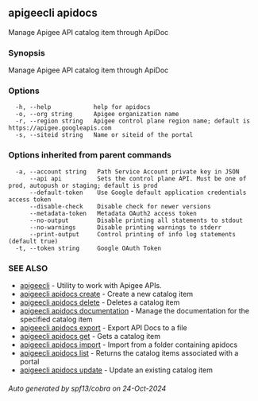 ## apigeecli apidocs

Manage Apigee API catalog item through ApiDoc

### Synopsis

Manage Apigee API catalog item through ApiDoc

### Options

```
  -h, --help            help for apidocs
  -o, --org string      Apigee organization name
  -r, --region string   Apigee control plane region name; default is https://apigee.googleapis.com
  -s, --siteid string   Name or siteid of the portal
```

### Options inherited from parent commands

```
  -a, --account string   Path Service Account private key in JSON
      --api api          Sets the control plane API. Must be one of prod, autopush or staging; default is prod
      --default-token    Use Google default application credentials access token
      --disable-check    Disable check for newer versions
      --metadata-token   Metadata OAuth2 access token
      --no-output        Disable printing all statements to stdout
      --no-warnings      Disable printing warnings to stderr
      --print-output     Control printing of info log statements (default true)
  -t, --token string     Google OAuth Token
```

### SEE ALSO

* [apigeecli](apigeecli.md)	 - Utility to work with Apigee APIs.
* [apigeecli apidocs create](apigeecli_apidocs_create.md)	 - Create a new catalog item
* [apigeecli apidocs delete](apigeecli_apidocs_delete.md)	 - Deletes a catalog item
* [apigeecli apidocs documentation](apigeecli_apidocs_documentation.md)	 - Manage the documentation for the specified catalog item
* [apigeecli apidocs export](apigeecli_apidocs_export.md)	 - Export API Docs to a file
* [apigeecli apidocs get](apigeecli_apidocs_get.md)	 - Gets a catalog item
* [apigeecli apidocs import](apigeecli_apidocs_import.md)	 - Import from a folder containing apidocs
* [apigeecli apidocs list](apigeecli_apidocs_list.md)	 - Returns the catalog items associated with a portal
* [apigeecli apidocs update](apigeecli_apidocs_update.md)	 - Update an existing catalog item

###### Auto generated by spf13/cobra on 24-Oct-2024

